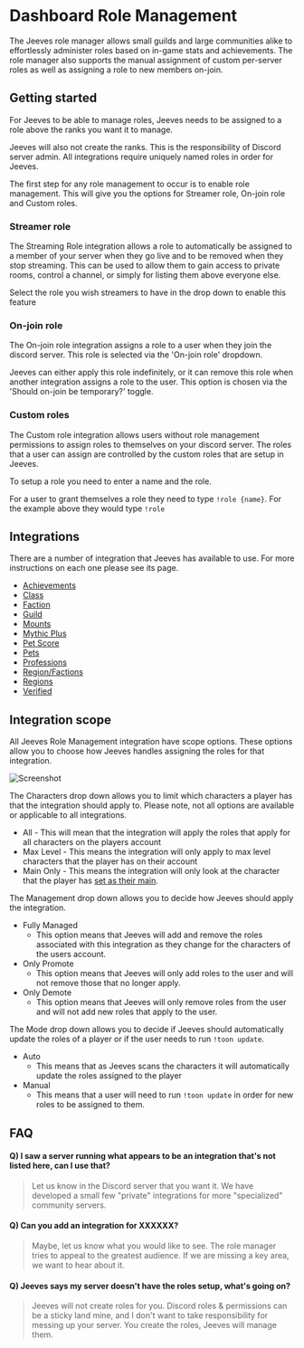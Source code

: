 # Dashboard Role Management

The Jeeves role manager allows small guilds and large communities alike to effortlessly administer roles based on in-game stats and achievements. The role manager also supports the manual assignment of custom per-server roles as well as assigning a role to new members on-join.

## Getting started

For Jeeves to be able to manage roles, Jeeves needs to be assigned to a role above the ranks you want it to manage.
<!--- #TODO: Add roles listing picture --->

Jeeves will also not create the ranks. This is the responsibility of Discord server admin. All integrations require uniquely named roles in order for Jeeves. 

The first step for any role management to occur is to enable role management. This will give you the options for Streamer role, On-join role and Custom roles.

### Streamer role

The Streaming Role integration allows a role to automatically be assigned to a member of your server when they go live and to be removed when they stop streaming. This can be used to allow them to gain access to private rooms, control a channel, or simply for listing them above everyone else.

Select the role you wish streamers to have in the drop down to enable this feature

### On-join role

The On-join role integration assigns a role to a user when they join the discord server. This role is selected via the 'On-join role' dropdown.

Jeeves can either apply this role indefinitely, or it can remove this role when another integration assigns a role to the user. This option is chosen via the 'Should on-join be temporary?' toggle.

### Custom roles

The Custom role integration allows users without role management permissions to assign roles to themselves on your discord server. The roles that a user can assign are controlled by the custom roles that are setup in Jeeves.

To setup a role you need to enter a name and the role.
<!--- #TODO: Add example screenshot --->
For a user to grant themselves a role they need to type `!role {name}`. For the example above they would type `!role `

## Integrations

There are a number of integration that Jeeves has available to use. For more instructions on each one please see its page.

- [Achievements](role-management/achievements.md)
- [Class](role-management/class.md)
- [Faction](role-management/faction.md)
- [Guild](role-management/guild.md)
- [Mounts](role-management/mounts.md)
- [Mythic Plus](role-management/mythic-plus.md)
- [Pet Score](role-management/pet-score.md)
- [Pets](role-management/pets.md)
- [Professions](role-management/professions.md)
- [Region/Factions](role-management/region-factions.md)
- [Regions](role-management/regions.md)
- [Verified](role-management/verified.md)

## Integration scope

All Jeeves Role Management integration have scope options. These options allow you to choose how Jeeves handles assigning the roles for that integration.

![Screenshot](../../../img/role-management-scope.png)

The Characters drop down allows you to limit which characters a player has that the integration should apply to. Please note, not all options are available or applicable to all integrations.
- All - This will mean that the integration will apply the roles that apply for all characters on the players account
- Max Level - This means the integration will only apply to max level characters that the player has on their account
- Main Only - This means the integration will only look at the character that the player has [set as their main](../warcraft/character.md).

The Management drop down allows you to decide how Jeeves should apply the integration.
- Fully Managed
    * This option means that Jeeves will add and remove the roles associated with this integration as they change for the characters of the users account.
- Only Promote
    * This option means that Jeeves will only add roles to the user and will not remove those that no longer apply.
- Only Demote
    * This option means that Jeeves will only remove roles from the user and will not add new roles that apply to the user.
    
The Mode drop down allows you to decide if Jeeves should automatically update the roles of a player or if the user needs to run `!toon update`. 
- Auto
    * This means that as Jeeves scans the characters it will automatically update the roles assigned to the player
- Manual
    * This means that a user will need to run `!toon update` in order for new roles to be assigned to them.
## FAQ
#### Q) I saw a server running what appears to be an integration that's not listed here, can I use that?
>Let us know in the Discord server that you want it. We have developed a small few "private" integrations for more "specialized" community servers.
#### Q) Can you add an integration for XXXXXX?
>Maybe, let us know what you would like to see. The role manager tries to appeal to the greatest audience. If we are missing a key area, we want to hear about it.
#### Q) Jeeves says my server doesn't have the roles setup, what's going on?
>Jeeves will not create roles for you. Discord roles & permissions can be a sticky land mine, and I don't want to take responsibility for messing up your server. You create the roles, Jeeves will manage them.